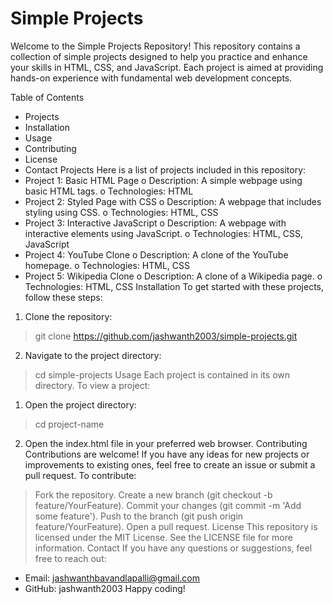 # Simple Projects

Welcome to the Simple Projects Repository! This repository contains a collection of simple projects designed to help you practice and enhance your skills in HTML, CSS, and JavaScript. Each project is aimed at providing hands-on experience with fundamental web development concepts.

Table of Contents
* Projects
* Installation
* Usage
* Contributing
* License
* Contact
Projects
Here is a list of projects included in this repository:
* Project 1: Basic HTML Page
o Description: A simple webpage using basic HTML tags.
o Technologies: HTML
* Project 2: Styled Page with CSS
o Description: A webpage that includes styling using CSS.
o Technologies: HTML, CSS
* Project 3: Interactive JavaScript
o Description: A webpage with interactive elements using JavaScript.
o Technologies: HTML, CSS, JavaScript
* Project 4: YouTube Clone
o Description: A clone of the YouTube homepage.
o Technologies: HTML, CSS
* Project 5: Wikipedia Clone
o Description: A clone of a Wikipedia page.
o Technologies: HTML, CSS
Installation
To get started with these projects, follow these steps:
1. Clone the repository:
> git clone https://github.com/jashwanth2003/simple-projects.git
2. Navigate to the project directory:
> cd simple-projects
Usage
Each project is contained in its own directory. To view a project:
1. Open the project directory:
> cd project-name
2. Open the index.html file in your preferred web browser.
Contributing
Contributions are welcome! If you have any ideas for new projects or improvements to existing ones, feel free to create an issue or submit a pull request.
To contribute:
> Fork the repository.
> Create a new branch (git checkout -b feature/YourFeature).
> Commit your changes (git commit -m 'Add some feature').
> Push to the branch (git push origin feature/YourFeature).
> Open a pull request.
License
This repository is licensed under the MIT License. See the LICENSE file for more information.
Contact
If you have any questions or suggestions, feel free to reach out:
* Email: jashwanthbavandlapalli@gmail.com
* GitHub: jashwanth2003
Happy coding!

